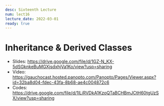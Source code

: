 ```yaml
---
desc: Sixteenth Lecture
num: lect16
lecture_date: 2022-03-01
ready: true
---
```


# Inheritance & Derived Classes

* Slides: <https://drive.google.com/file/d/1GZ-N_KX-5dSGknkeBuMGXjsdxhjVa1Ko/view?usp=sharing>
* Video: <https://gauchocast.hosted.panopto.com/Panopto/Pages/Viewer.aspx?id=32ba8d04-fdec-43fa-8b68-ae4c004872c6>
* Codes: <https://drive.google.com/file/d/1lLiRVDkA1KzoQTaBCHBmJCtH60tgUzSX/view?usp=sharing>

